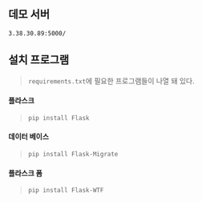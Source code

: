 ## 데모 서버
<code>3.38.30.89:5000/</code>

## 설치 프로그램
> <code>requirements.txt</code>에 필요한 프로그램들이 나열 돼 있다.
#### 플라스크
> <code>pip install Flask</code>
#### 데이터 베이스 
> <code>pip install Flask-Migrate</code>
#### 플라스크 폼 
> <code>pip install Flask-WTF</code>